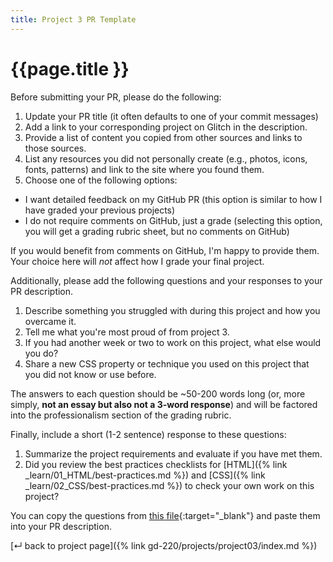 ```yaml
---
title: Project 3 PR Template
---
```


# {{page.title }}

Before submitting your PR, please do the following:

1. Update your PR title (it often defaults to one of your commit messages)
1. Add a link to your corresponding project on Glitch in the description.
1. Provide a list of content you copied from other sources and links to those sources.
1. List any resources you did not personally create (e.g., photos, icons, fonts, patterns) and link to the site where you found them.
1. Choose one of the following options:
  - I want detailed feedback on my GitHub PR (this option is similar to how I have graded your previous projects)
  - I do not require comments on GitHub, just a grade (selecting this option, you will get a grading rubric sheet, but no comments on GitHub)

If you would benefit from comments on GitHub, I'm happy to provide them. Your choice here will _not_ affect how I grade your final project.

Additionally, please add the following questions and your responses to your PR description.

1. Describe something you struggled with during this project and how you overcame it.
1. Tell me what you're most proud of from project 3.
1. If you had another week or two to work on this project, what else would you do?
1. Share a new CSS property or technique you used on this project that you did not know or use before.

The answers to each question should be ~50-200 words long (or, more simply, **not an essay but also not a 3-word response**) and will be factored into the professionalism section of the grading rubric.

Finally, include a short (1-2 sentence) response to these questions:
1. Summarize the project requirements and evaluate if you have met them.
1. Did you review the best practices checklists for [HTML]({% link _learn/01_HTML/best-practices.md %}) and [CSS]({% link _learn/02_CSS/best-practices.md %}) to check your own work on this project?

You can copy the questions from [this file](https://gist.githubusercontent.com/angeliquejw/74f6c319e523322ada6e32a40f7c1597/raw/995d4e110330468814b373b70ad5567078bf5aad/gd220-p3-pr-template.md){:target="_blank"} and paste them into your PR description.

[&#x21b5; back to project page]({% link gd-220/projects/project03/index.md %})
